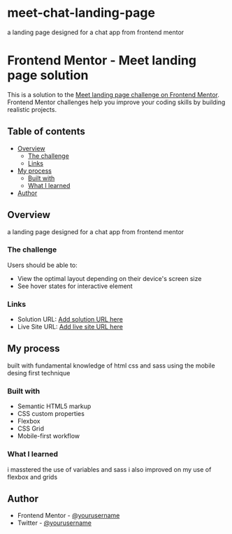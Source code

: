 # meet-chat-landing-page
a landing page designed for a chat app from frontend mentor


# Frontend Mentor - Meet landing page solution

This is a solution to the [Meet landing page challenge on Frontend Mentor](https://www.frontendmentor.io/challenges/meet-landing-page-rbTDS6OUR). Frontend Mentor challenges help you improve your coding skills by building realistic projects. 

## Table of contents

- [Overview](#overview)
  - [The challenge](#the-challenge)
  - [Links](#links)
- [My process](#my-process)
  - [Built with](#built-with)
  - [What I learned](#what-i-learned)
- [Author](#author)


## Overview
a landing page designed for a chat app from frontend mentor

### The challenge

Users should be able to:

- View the optimal layout depending on their device's screen size
- See hover states for interactive element


### Links

- Solution URL: [Add solution URL here](https://your-solution-url.com)
- Live Site URL: [Add live site URL here](https://your-live-site-url.com)

## My process
built with fundamental knowledge of html css and sass using the mobile desing first technique

### Built with

- Semantic HTML5 markup
- CSS custom properties
- Flexbox
- CSS Grid
- Mobile-first workflow



### What I learned

i masstered the use of variables and sass 
i also improved on my use of flexbox and grids



## Author

- Frontend Mentor - [@yourusername](https://www.frontendmentor.io/profile/iraytee-code)
- Twitter - [@yourusername](https://www.twitter.com/EA_techofficial)


